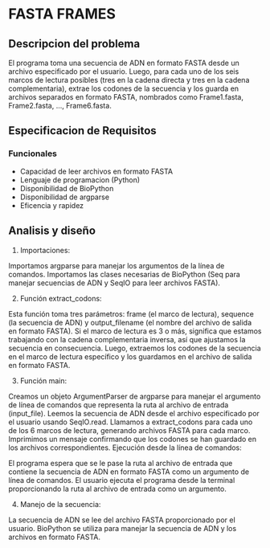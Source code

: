 ﻿# FASTA FRAMES

## Descripcion del problema
El programa toma una secuencia de ADN en formato FASTA desde un archivo especificado por el usuario. Luego, para cada uno de los seis marcos de lectura posibles (tres en la cadena directa y tres en la cadena complementaria), extrae los codones de la secuencia y los guarda en archivos separados en formato FASTA, nombrados como Frame1.fasta, Frame2.fasta, ..., Frame6.fasta.

## Especificacion de Requisitos 
### Funcionales
* Capacidad de leer archivos en formato FASTA
* Lenguaje de programacion (Python)
* Disponibilidad de BioPython 
* Disponibilidad de argparse
* Eficencia y rapidez

## Analisis y diseño
1. Importaciones:

Importamos argparse para manejar los argumentos de la línea de comandos.
Importamos las clases necesarias de BioPython (Seq para manejar secuencias de ADN y SeqIO para leer archivos FASTA).

2. Función extract_codons:

Esta función toma tres parámetros: frame (el marco de lectura), sequence (la secuencia de ADN) y output_filename (el nombre del archivo de salida en formato FASTA).
Si el marco de lectura es 3 o más, significa que estamos trabajando con la cadena complementaria inversa, así que ajustamos la secuencia en consecuencia.
Luego, extraemos los codones de la secuencia en el marco de lectura específico y los guardamos en el archivo de salida en formato FASTA.

3. Función main:

Creamos un objeto ArgumentParser de argparse para manejar el argumento de línea de comandos que representa la ruta al archivo de entrada (input_file).
Leemos la secuencia de ADN desde el archivo especificado por el usuario usando SeqIO.read.
Llamamos a extract_codons para cada uno de los 6 marcos de lectura, generando archivos FASTA para cada marco.
Imprimimos un mensaje confirmando que los codones se han guardado en los archivos correspondientes.
Ejecución desde la línea de comandos:

El programa espera que se le pase la ruta al archivo de entrada que contiene la secuencia de ADN en formato FASTA como un argumento de línea de comandos.
El usuario ejecuta el programa desde la terminal proporcionando la ruta al archivo de entrada como un argumento.

4. Manejo de la secuencia:

La secuencia de ADN se lee del archivo FASTA proporcionado por el usuario.
BioPython se utiliza para manejar la secuencia de ADN y los archivos en formato FASTA.